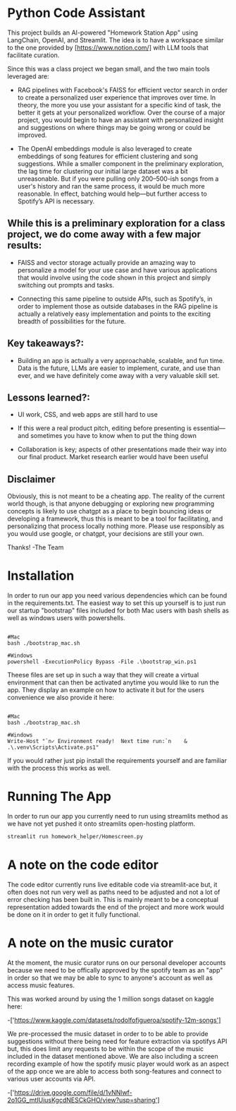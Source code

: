 # Python Code Assistant 

This project builds an AI-powered "Homework Station App" using LangChain, OpenAI, and Streamlit. The idea is to have a workspace similar to the one provided by [https://www.notion.com/] with LLM tools that facilitate curation.

Since this was a class project we began small, and the two main tools leveraged are:

- RAG pipelines with Facebook's FAISS for efficient vector search in order to create a personalized user experience that improves over time. In theory, the more you use your assistant for a specific kind of task, the better it gets at your personalized workflow. Over the course of a major project, you would begin to have an assistant with personalized insight and suggestions on where things may be going wrong or could be improved.

- The OpenAI embeddings module is also leveraged to create embeddings of song features for efficient clustering and song suggestions. While a smaller component in the preliminary exploration, the lag time for clustering our initial large dataset was a bit unreasonable. But if you were pulling only 200–500-ish songs from a user's history and ran the same process, it would be much more reasonable. In effect, batching would help—but further access to Spotify’s API is necessary.

## While this is a preliminary exploration for a class project, we do come away with a few major results:

- FAISS and vector storage actually provide an amazing way to personalize a model for your use case and have various applications that would involve using the code shown in this project and simply switching out prompts and tasks.

- Connecting this same pipeline to outside APIs, such as Spotify’s, in order to implement those as outside databases in the RAG pipeline is actually a relatively easy implementation and points to the exciting breadth of possibilities for the future.

## Key takeaways?: 


- Building an app is actually a very approachable, scalable, and fun time. Data is the future, LLMs are easier to implement, curate, and use than ever, and we have definitely come away with a very valuable skill set.

## Lessons learned?:

- UI work, CSS, and web apps are still hard to use

- If this were a real product pitch, editing before presenting is essential—and sometimes you have to know when to put the thing down

- Collaboration is key; aspects of other presentations made their way into our final product. Market research earlier would have been useful

## Disclaimer

Obviously, this is not meant to be a cheating app. The reality of the current world though, is that anyone debugging or exploring new programming concepts is likely to use chatgpt as a place to begin bouncing ideas or developing a framework, thus this is meant to be a tool for facilitating, and personalizing that process locally nothing more. Please use responsibly as you would use google, or chatgpt, your decisions are still your own.

Thanks!
-The Team

# Installation

In order to run our app you need various dependencies which can be found in the requirements.txt. The easiest way to set this up yourself is to just run our startup "bootstrap" files included for both Mac users with bash shells as well as windows users with powershells. 
 

```shell

#Mac
bash ./bootstrap_mac.sh

#Windows
powershell -ExecutionPolicy Bypass -File .\bootstrap_win.ps1

```

Theese files are set up in such a way that they will create a virtual environment that can then be activated anytime you would like to run the app. They display an example on how to activate it but for the users convenience we also provide it here:

```shell

#Mac
bash ./bootstrap_mac.sh

#Windows
Write-Host "`n✓ Environment ready!  Next time run:`n    & .\.venv\Scripts\Activate.ps1"

```

If you would rather just pip install the requirements yourself and are familiar with the process this works as well.


# Running The App
In order to run our app you currently need to run using streamlits method as we have not yet pushed it onto streamlits open-hosting platform.

```bash
streamlit run homework_helper/Homescreen.py
```

# A note on the code editor

The code editor currently runs live editable code via streamlit-ace but, it often does not run very well as paths need to be adjusted and not a lot of error checking has been built in. This is mainly meant to be a conceptual representation added towards the end of the project and more work would be done on it in order to get it fully functional.

# A note on the music curator

At the moment, the music curator runs on our personal developer accounts because we need to be offically approved by the spotify team as an "app" in order so that we may be able to sync to anyone's account as well
as access music features.

This was worked around by using the 1 million songs dataset on kaggle here:

-['https://www.kaggle.com/datasets/rodolfofigueroa/spotify-12m-songs'] 

We pre-processed the music dataset in order to to be able to provide suggestions without there being need for feature extraction via spotifys API but, this does limit any requests to be within the scope of the music included in the dataset mentioned above. We are also including a screen recording example of how the spotify music player would work as an aspect of the app once we are able to access both song-features and connect to various user accounts via API. 

-['https://drive.google.com/file/d/1vNNlwf-2o1GG_mtIUiusKgcdNESCkGHO/view?usp=sharing']


